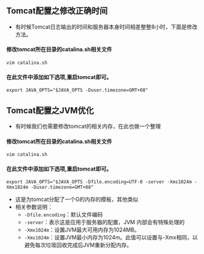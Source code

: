 ## Tomcat配置之修改正确时间
- 有时候Tomcat日志输出的时间和服务器本身时间相差整整8小时，下面是修改方法。
#### 修改tomcat所在目录的catalina.sh相关文件
`vim catalina.sh`
#### 在此文件中添加如下选项,重启tomcat即可。
`export JAVA_OPTS="$JAVA_OPTS -Duser.timezone=GMT+08"`

## Tomcat配置之JVM优化
- 有时候我们也需要修改tomcat的相关内存，在此也做一个整理
#### 修改tomcat所在目录的catalina.sh相关文件
`vim catalina.sh`
#### 在此文件中添加如下选项,重启tomcat即可。
`export JAVA_OPTS="$JAVA_OPTS -Dfile.encoding=UTF-8 -server -Xms1024m -Xmx1024m -Duser.timezone=GMT+08"`
- 这是为tomcat分配了一个G的内存的模板，其他类似
- 相关参数说明：
  - `-Dfile.encoding`：默认文件编码
  - `-server`：表示这是应用于服务器的配置，JVM 内部会有特殊处理的
  - `-Xmx1024m`：设置JVM最大可用内存为1024MB。
  - `-Xms1024m`：设置JVM最小内存为1024m。此值可以设置与-Xmx相同，以避免每次垃圾回收完成后JVM重新分配内存。
  

